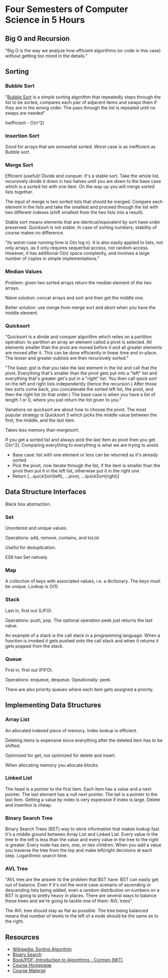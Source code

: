 # Four Semesters of Computer Science in 5 Hours

## Big O and Recursion

"Big O is the way we analyze how efficient algorithms (or code in this case) without getting too mired in the details."

## Sorting

### Bubble Sort

"[Bubble Sort](https://en.wikipedia.org/wiki/Bubble_sort) is a simple sorting algorithm that repeatedly steps through the list to be sorted, compares each pair of adjacent items and swaps them if they are in the wrong order. The pass through the list is repeated until no swaps are needed"

Inefficient - O(n^2)

### Insertion Sort

Good for arrays that are somewhat sorted. Worst case is as inefficient as Bubble sort.

### Merge Sort

Efficient (useful)! Divide and conquer. It's a stable sort. Take the whole list, recursively
divide it down in two halves until you are down to the base case which is a sorted list with one item.
On the way up you will merge sorted lists together.

The input of merge is two sorted lists that should be merged. Compare each element in the lists and take the smallest and proceed through the list with two different indexes (shift smallest from the two lists into a result).

Stable sort means elements that are identical/equivalent by sort have order preserved. Quicksort is not stable. In case of sorting numbers, stability of course makes no difference.

"its worst-case running time is O(n log n). It is also easily applied to lists, not only arrays, as it only requires sequential access, not random access. However, it has additional O(n) space complexity, and involves a large number of copies in simple implementations."

### Median Values

Problem: given two sorted arrays return the median element of the two arrays.

Naive solution: concat arrays and sort and then get the middle one.

Better solution: use merge from merge sort and abort when you have the middle element.

### Quicksort

"Quicksort is a divide and conquer algorithm which relies on a partition operation: to partition an array an element called a pivot is selected. All elements smaller than the pivot are moved before it and all greater elements are moved after it. This can be done efficiently in linear time and in-place. The lesser and greater sublists are then recursively sorted."

"The basic gist is that you take the last element in the list and call that the pivot. Everything that's smaller than the pivot gets put into a "left" list and everything that's greater get's put in a "right" list. You then call quick sort on the left and right lists independently (hence the recursion.) After those two sorts come back, you concatenate the sorted left list, the pivot, and then the right list (in that order.) The base case is when you have a list of length 1 or 0, where you just return the list given to you."

Variations on quicksort are about how to choose the pivot. The most popular strategy is Quicksort 3 which picks the middle value between the first, the middle, and the last item.

Takes less memory than mergesort.

If you get a sorted list and always pick the last item as pivot then you get O(n^2).
Comparing everything to everything is what we are trying to avoid.

* Base case: list with one element or less can be returned as it's already sorted.
* Pick the pivot, now iterate through the list, if the item is smaller than the pivot then put it in the left list, otherwise put it in the right one
* Return [...quickSort(left), ...pivot, ...quickSort(right)]

## Data Structure Interfaces

Black box abstraction.

### Set

Unordered and unique values.

Operations: add, remove, contains, and toList

Useful for deduplication.

ES6 has Set natively.

### Map

A collection of keys with associated values, i.e. a dictionary.
The keys must be unique. Lookup is O(1).

### Stack

Last in, first out (LIFO).

Operations: push, pop. The optional operation peek just returns the last value.

An example of a stack is the call stack in a programming language. When a function
is invoked it gets pushed onto the call stack and when it returns it gets popped from
the stack.

### Queue

First in, first out (FIFO).

Operations: enqueue, dequeue. Opeationally: peek.

There are also priority queues where each item gets assigned a priority.

## Implementing Data Structures

### Array List

An allocated indexed piece of memory. Index lookup is efficient.

Deleting items is expensive since everything after the deleted item has to be shifted.

Optimized for get, not optimized for delete and insert.

When allocating memory you allocate blocks.

### Linked List

The head is a pointer to the first item. Each item has a value and a next pointer. The
last element has a null next pointer. The tail is a pointer to the last item. Getting a value
by index is very expensive if index is large. Delete and insertion is cheap.

### Binary Search Tree

Binary Search Trees (BST) way to store information that makes lookup fast. It's a middle ground between Array List and Linked List. Every value in the tree to the left is less than the value and every value
in the tree to the right is greater. Every node has zero, one, or two children. When you add a value
you traverse the tree from the top and make left/right decisions at each step. Logarithmic search time.

### AVL Tree

"AVL tree are the answer to the problem that BST have: BST can easily get out of balance. Even if it's not the worst case scenario of ascending or descending lists being added, even a random distribution on numbers on a BST is going to pretty heavy in places. There are several ways to balance these trees and we're going to tackle one of them: AVL trees"

The AVL tree should stay as flat as possible. The tree being balanced means that number of levels
to the left of a node should be the same as to the right.

## Resources

* [Wikipedia: Sorting Algorithm](https://en.wikipedia.org/wiki/Sorting_algorithm)
* [Binary Search](https://en.wikipedia.org/wiki/Binary_search_algorithm)
* [Book/PDF: Introduction to Algorithms - Cormen (MIT)](http://io.acad.athabascau.ca/~oscar/ebook/algorithms.pdf)
* [Course Homepage](https://frontendmasters.com/courses/computer-science)
* [Course Material](http://btholt.github.io/four-semesters-of-cs/)
